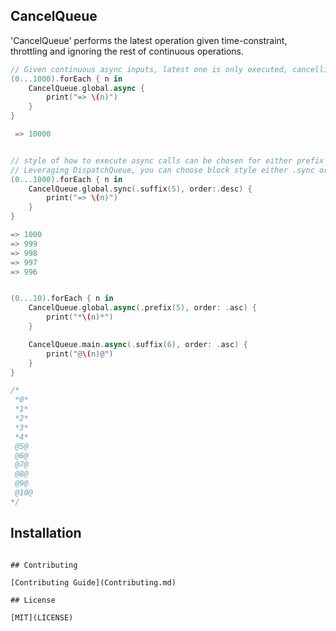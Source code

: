 ## CancelQueue
'CancelQueue' performs the latest operation given time-constraint, throttling and ignoring the rest of continuous operations.


```swift
// Given continuous async inputs, latest one is only executed, cancelling all other async calls.
(0...1000).forEach { n in
    CancelQueue.global.async {
        print("=> \(n)")
    }
}

 => 10000


// style of how to execute async calls can be chosen for either prefix or suffix including order
// Leveraging DispatchQueue, you can choose block style either .sync or .async
(0...1000).forEach { n in
    CancelQueue.global.sync(.suffix(5), order:.desc) {
        print("=> \(n)")
    }
}

=> 1000
=> 999
=> 998
=> 997
=> 996


(0...10).forEach { n in
    CancelQueue.global.async(.prefix(5), order: .asc) {
        print("*\(n)*")
    }

    CancelQueue.main.async(.suffix(6), order: .asc) {
        print("@\(n)@")
    }
}

/*
 *0*
 *1*
 *2*
 *3*
 *4*
 @5@
 @6@
 @7@
 @8@
 @9@
 @10@
*/


```

## Installation
```

## Contributing

[Contributing Guide](Contributing.md)

## License

[MIT](LICENSE)
